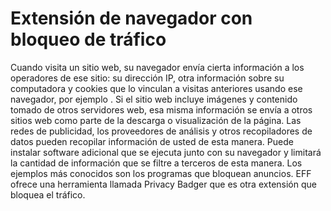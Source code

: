 [Title]: # (Extensión del explorador para bloqueo de tráfico)
[Order]: # (123)

# Extensión de navegador con bloqueo de tráfico 

 Cuando visita un sitio web, su navegador envía cierta información a los operadores de ese sitio: su dirección IP, otra información sobre su computadora y cookies que lo vinculan a visitas anteriores usando ese navegador, por ejemplo . Si el sitio web incluye imágenes y contenido tomado de otros servidores web, esa misma información se envía a otros sitios web como parte de la descarga o visualización de la página. Las redes de publicidad, los proveedores de análisis y otros recopiladores de datos pueden recopilar información de usted de esta manera. Puede instalar software adicional que se ejecuta junto con su navegador y limitará la cantidad de información que se filtre a terceros de esta manera. Los ejemplos más conocidos son los programas que bloquean anuncios. EFF ofrece una herramienta llamada Privacy Badger que es otra extensión que bloquea el tráfico.